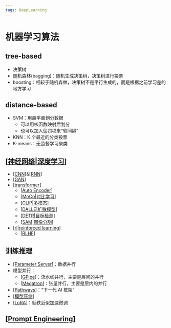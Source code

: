```yaml
---
tags: DeepLearning
---
```


# 机器学习算法

## tree-based

- 决策树
- 随机森林(bagging)：随机生成决策树，决策树进行投票
- boosting：相较于随机森林，决策树不是平行生成的，而是根据之前学习差的地方学习

## distance-based

- SVM：用超平面划分数据
  - 可以用核函数映射后划分
  - 也可以加入惩罚项来“软间隔”
- KNN：K 个最近的分类投票
- K-means：无监督学习聚类

## [[神经网络|深度学习]]

- [[CNN]]&[[RNN]]
- [[GAN]]
- [[transformer]]
  - [[Auto Encoder]]
  - [[MoCo|对比学习]]
  - [[CLIP|多模态]]
  - [[DALLE|扩散模型]]
  - [[DETR|目标检测]]
  - [[SAM|图像分割]]
- [[rl|reinforced learning]]
  - [[RLHF]]

## 训练推理

- [[Parameter Server]]：数据并行
- 模型并行：
  - [[GPipe]]：流水线并行，主要是层间的并行
  - [[Megatron]]：张量并行，主要是层内的并行
- [[Pathways]]：“下一代 AI 框架”
- [[模型压缩]]
- [[LoRA]]：低秩近似加速微调

## [[Prompt Engineering]]

[//begin]: # "Autogenerated link references for markdown compatibility"
[神经网络|深度学习]: concept/神经网络.md "神经网络"
[CNN]: concept/CNN.md "CNN"
[RNN]: concept/RNN.md "RNN"
[GAN]: concept/GAN.md "GAN"
[transformer]: concept/transformer.md "Transformer"
[Auto Encoder]: <model/Auto Encoder.md> "Auto Encoder"
[MoCo|对比学习]: model/MoCo.md "对比学习"
[CLIP|多模态]: model/CLIP.md "CLIP"
[DALLE|扩散模型]: model/DALLE.md "DALL E 2"
[DETR|目标检测]: model/DETR.md "目标检测算法"
[SAM|图像分割]: model/SAM.md "Segment Anything"
[rl|reinforced learning]: RL/rl.md "Reinforce Learning"
[RLHF]: concept/RLHF.md "RLHF"
[Parameter Server]: <inference/Parameter Server.md> "Parameter Server"
[GPipe]: inference/GPipe.md "GPipe"
[Megatron]: inference/Megatron.md "Megatron"
[Pathways]: inference/Pathways.md "Pathways"
[模型压缩]: inference/模型压缩.md "模型压缩"
[LoRA]: concept/LoRA.md "LoRA"
[Prompt Engineering]: <concept/Prompt Engineering.md> "Prompt Engineering"
[//end]: # "Autogenerated link references"
